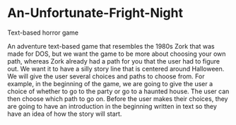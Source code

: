 # An-Unfortunate-Fright-Night
Text-based horror game

An adventure text-based game that resembles the 1980s Zork that was made for DOS, but we want the game to be more about choosing your own path, whereas Zork already had a path for you that the user had to figure out.  We want it to have a silly story line that is centered around Halloween.  We will give the user several choices and paths to choose from.  For example, in the beginning of the game, we are going to give the user a choice of whether to go to the party or go to a haunted house.  The user can then choose which path to go on.  Before the user makes their choices, they are going to have an introduction in the beginning written in text so they have an idea of how the story will start.  
